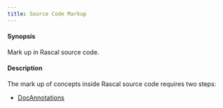 ```yaml
---
title: Source Code Markup
---
```


#### Synopsis

Mark up in Rascal source code.

#### Description

The mark up of concepts inside Rascal source code requires two steps:

* [DocAnnotations](../../../Tutor/Markup/SourceCodeMarkup/DocAnnotations/index.md)


